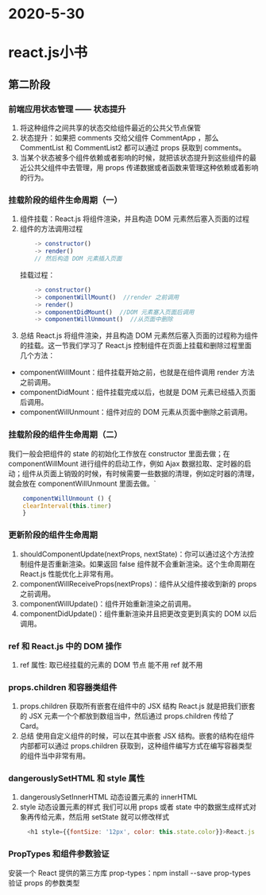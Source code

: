 # 2020-5-30
# react.js小书
## 第二阶段
### 前端应用状态管理 —— 状态提升
 1. 将这种组件之间共享的状态交给组件最近的公共父节点保管
 2. 状态提升：如果把 comments 交给父组件 CommentApp ，那么 CommentList 和 CommentList2 都可以通过 props 获取到 comments。
 3. 当某个状态被多个组件依赖或者影响的时候，就把该状态提升到这些组件的最近公共父组件中去管理，用 props 传递数据或者函数来管理这种依赖或着影响的行为。
### 挂载阶段的组件生命周期（一）
1. 组件挂载：React.js 将组件渲染，并且构造 DOM 元素然后塞入页面的过程
2. 组件的方法调用过程
    ```js
        -> constructor()
        -> render()
        // 然后构造 DOM 元素插入页面
    ```
    挂载过程：
    ```js
        -> constructor()
        -> componentWillMount()  //render 之前调用
        -> render()
        -> componentDidMount()  //DOM 元素塞入页面后调用
        -> componentWillUnmount()  //从页面中删除
    ```
3. 总结
React.js 将组件渲染，并且构造 DOM 元素然后塞入页面的过程称为组件的挂载。这一节我们学习了 React.js 控制组件在页面上挂载和删除过程里面几个方法：
- componentWillMount：组件挂载开始之前，也就是在组件调用 render 方法之前调用。
- componentDidMount：组件挂载完成以后，也就是 DOM 元素已经插入页面后调用。
- componentWillUnmount：组件对应的 DOM 元素从页面中删除之前调用。

### 挂载阶段的组件生命周期（二）
我们一般会把组件的 state 的初始化工作放在 constructor 里面去做；在 componentWillMount 进行组件的启动工作，例如 Ajax 数据拉取、定时器的启动；组件从页面上销毁的时候，有时候需要一些数据的清理，例如定时器的清理，就会放在 componentWillUnmount 里面去做。`
```js
    componentWillUnmount () {
    clearInterval(this.timer)
    }
```

### 更新阶段的组件生命周期
1. shouldComponentUpdate(nextProps, nextState)：你可以通过这个方法控制组件是否重新渲染。如果返回 false 组件就不会重新渲染。这个生命周期在 React.js 性能优化上非常有用。
2. componentWillReceiveProps(nextProps)：组件从父组件接收到新的 props 之前调用。
3. componentWillUpdate()：组件开始重新渲染之前调用。
4. componentDidUpdate()：组件重新渲染并且把更改变更到真实的 DOM 以后调用。

### ref 和 React.js 中的 DOM 操作
1. ref 属性: 取已经挂载的元素的 DOM 节点
 能不用 ref 就不用

### props.children 和容器类组件
1. props.children  获取所有嵌套在组件中的 JSX 结构
  React.js 就是把我们嵌套的 JSX 元素一个个都放到数组当中，然后通过 props.children 传给了 Card。
2. 总结
  使用自定义组件的时候，可以在其中嵌套 JSX 结构。嵌套的结构在组件内部都可以通过 props.children 获取到，这种组件编写方式在编写容器类型的组件当中非常有用。

### dangerouslySetHTML 和 style 属性
1. dangerouslySetInnerHTML  动态设置元素的 innerHTML
2. style  动态设置元素的样式
   我们可以用 props 或者 state 中的数据生成样式对象再传给元素，然后用 setState 就可以修改样式
   ```js
     <h1 style={{fontSize: '12px', color: this.state.color}}>React.js 小书</h1>
   ```

### PropTypes 和组件参数验证
安装一个 React 提供的第三方库 prop-types：npm install --save prop-types
 验证 props 的参数类型